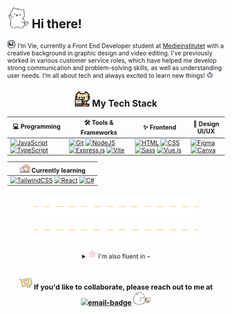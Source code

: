 # <img src="img/cat-wave.gif" width="50" height="50"> Hi there!

[<img src="img/hi-bubble.gif" width="20" height="20">](https://emoji.gg/emoji/27073-hispeechbubble) I’m Vie, currently a Front End Developer student at [Medieinstitutet](https://github.com/medieinstitutet) with a creative background in graphic design and video editing. I've previously worked in various customer service roles, which have helped me develop strong communication and problem-solving skills, as well as understanding user needs. I’m all about tech and always excited to learn new things! <img src="img/dancing-blob.gif" width="15" height="15">

## <div align="center"><img src="img/typing-cat.gif" width="35" height="35"> My Tech Stack</div>

<div align="center">
  
| 💻 Programming | 🛠️ Tools & Frameworks | ✨ Frontend | 🎨 Design UI/UX |
| -------------- | ---------------------- | ----------- | ---------- |
| [![JavaScript](https://img.shields.io/badge/JavaScript-F7DF1E?logo=javascript&logoColor=000)](#) [![TypeScript](https://img.shields.io/badge/TypeScript-3178C6?logo=typescript&logoColor=fff)](#) | [![Git](https://img.shields.io/badge/Git-F05032?logo=git&logoColor=fff)](#) [![NodeJS](https://img.shields.io/badge/Node.js-6DA55F?logo=node.js&logoColor=white)](#) [![Express.js](https://img.shields.io/badge/Express.js-%23404d59.svg?logo=express&logoColor=%2361DAFB)](#) [![Vite](https://img.shields.io/badge/Vite-646CFF?logo=vite&logoColor=fff)](#) | [![HTML](https://img.shields.io/badge/HTML-%23E34F26.svg?logo=html5&logoColor=white)](#) [![CSS](https://img.shields.io/badge/CSS-1572B6?logo=css3&logoColor=fff)](#) [![Sass](https://img.shields.io/badge/Sass-C69?logo=sass&logoColor=fff)](#) [![Vue.js](https://img.shields.io/badge/Vue.js-4FC08D?logo=vuedotjs&logoColor=fff)](#) | [![Figma](https://img.shields.io/badge/Figma-F24E1E?logo=figma&logoColor=white)](#) [![Canva](https://img.shields.io/badge/Canva-%2300C4CC.svg?&logo=Canva&logoColor=white)](#) |

| <img src="img/studying-tired.gif" width="25" height="21"> Currently learning |
| ---------------------------------------------------------------------------- |
| [![TailwindCSS](https://img.shields.io/badge/Tailwind%20CSS-%2338B2AC.svg?logo=tailwind-css&logoColor=white)](#) [![React](https://img.shields.io/badge/React-%2320232a.svg?logo=react&logoColor=%2361DAFB)](#) [![C#](https://custom-icon-badges.demolab.com/badge/C%23-%23239120.svg?logo=cshrp&logoColor=white)](#)|

<!-- | <img src="img/heart-bubble.gif" width="20" height="20"> | <img src="img/kitty-laptop.gif" width="20" height="20"> |
| --- | -- |
| <strong>💻 Programming</strong> | [![JavaScript](https://img.shields.io/badge/JavaScript-F7DF1E?logo=javascript&logoColor=000)](#) [![TypeScript](https://img.shields.io/badge/TypeScript-3178C6?logo=typescript&logoColor=fff)](#) |
| <strong>🛠️ Tools & Frameworks</strong> | [![Git](https://img.shields.io/badge/Git-F05032?logo=git&logoColor=fff)](#) [![NodeJS](https://img.shields.io/badge/Node.js-6DA55F?logo=node.js&logoColor=white)](#) [![Vite](https://img.shields.io/badge/Vite-646CFF?logo=vite&logoColor=fff)](#) |
| <strong>✨ Frontend</strong> | [![HTML](https://img.shields.io/badge/HTML-%23E34F26.svg?logo=html5&logoColor=white)](#) [![CSS](https://img.shields.io/badge/CSS-1572B6?logo=css3&logoColor=fff)](#) [![Sass](https://img.shields.io/badge/Sass-C69?logo=sass&logoColor=fff)](#) [![Vue.js](https://img.shields.io/badge/Vue.js-4FC08D?logo=vuedotjs&logoColor=fff)](#) |
| <strong>🎨 Design</strong> | [![Figma](https://img.shields.io/badge/Figma-F24E1E?logo=figma&logoColor=white)](#) [![Canva](https://img.shields.io/badge/Canva-%2300C4CC.svg?&logo=Canva&logoColor=white)](#) | -->

</div>

### <div align="center"><img src="img/hr-line.gif"><img src="img/hr-line.gif"></div>

<div align="center">
<details>
  <summary><img src="img/wiggle-star.gif" width="19" height="21"> I'm also fluent in –</summary> <br>

  ![uk-flag](img/uk-flag.png) English &nbsp; &nbsp; ![sweden-flag](img/sweden-flag.png) Swedish &nbsp; &nbsp; ![vietnam-flag](img/vietnam-flag.png) Vietnamese
</details>
</div>

<br>

### <div align="center"><img src="img/heart-shake-bubble.png" width="30" height="30"> If you'd like to collaborate, please reach out to me at <a href="mailto:vy.petersson@medieinstitutet.se"><img alt="email-badge" src="https://img.shields.io/badge/%F0%9F%93%AB_my_email-white"></a> <img src="img/blob-shaking-hand.gif" width="41" height="32"></div>
